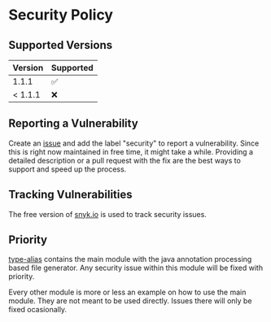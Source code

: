 # Security Policy

## Supported Versions

| Version | Supported          |
| ------- | ------------------ |
| 1.1.1   | :white_check_mark: |
| < 1.1.1 | :x:                |

## Reporting a Vulnerability

Create an [issue](https://github.com/JohT/alias/issues/new/choose) 
and add the label "security" to report a vulnerability. Since this is right now maintained in free time, 
it might take a while. Providing a detailed description or a pull request with the fix are
the best ways to support and speed up the process.

## Tracking Vulnerabilities

The free version of [snyk.io](https://snyk.io) is used to track security issues.

## Priority

[type-alias](https://github.com/JohT/alias/tree/master/type-alias) 
contains the main module with the java annotation processing based file generator. 
Any security issue within this module will be fixed with priority.

Every other module is more or less an example on how to use the main module. 
They are not meant to be used directly. Issues there will only be fixed ocasionally.
